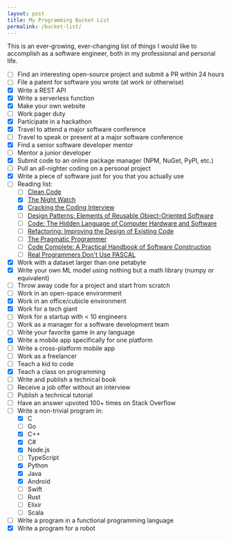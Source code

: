 ```yaml
---
layout: post
title: My Programming Bucket List
permalink: /bucket-list/
---
```


This is an ever-growing, ever-changing list of things I would like to accomplish as a software engineer, both in my professional and personal life.

- [ ] Find an interesting open-source project and submit a PR within 24 hours 
- [ ] File a patent for software you wrote (at work or otherwise)
- [x] Write a REST API
- [x] Write a serverless function
- [x] Make your own website
- [ ] Work pager duty
- [x] Participate in a hackathon
- [x] Travel to attend a major software conference
- [ ] Travel to speak or present at a major software conference
- [x] Find a senior software developer mentor
- [ ] Mentor a junior developer
- [x] Submit code to an online package manager (NPM, NuGet, PyPI, etc.)
- [ ] Pull an all-nighter coding on a personal project
- [x] Write a piece of software just for you that you actually use
- [ ] Reading list: 
    - [ ] [Clean Code](https://www.amazon.com/Clean-Code-Handbook-Software-Craftsmanship/dp/0132350882)
    - [x] [The Night Watch](https://www.usenix.org/system/files/1311_05-08_mickens.pdf)
    - [x] [Cracking the Coding Interview](https://www.amazon.com/Cracking-Coding-Interview-Programming-Questions/dp/0984782850/ref=dp_ob_title_bk)
    - [ ] [Design Patterns: Elements of Reusable Object-Oriented Software](https://www.amazon.com/Design-Patterns-Elements-Reusable-Object-Oriented/dp/0201633612)
    - [ ] [Code: The Hidden Language of Computer Hardware and Software](https://www.amazon.com/Code-Language-Computer-Hardware-Software/dp/0735611319)
    - [ ] [Refactoring: Improving the Design of Existing Code](https://www.amazon.com/Refactoring-Improving-Design-Existing-Code/dp/0201485672)
    - [ ] [The Pragmatic Programmer](https://www.amazon.com/Pragmatic-Programmer-Journeyman-Master/dp/020161622X)
    - [ ] [Code Complete: A Practical Handbook of Software Construction](https://www.amazon.com/Code-Complete-Practical-Handbook-Construction/dp/0735619670/ref=pd_lpo_sbs_14_t_1?_encoding=UTF8&psc=1&refRID=K75WSC0JK6J62XWX4AHR)
    - [ ] [Real Programmers Don't Use PASCAL](http://web.mit.edu/humor/Computers/real.programmers)
- [x] Work with a dataset larger than one petabyte
- [x] Write your own ML model using nothing but a math library (numpy or equivalent)
- [ ] Throw away code for a project and start from scratch
- [ ] Work in an open-space environment
- [x] Work in an office/cubicle environment
- [x] Work for a tech giant
- [ ] Work for a startup with < 10 engineers
- [ ] Work as a manager for a software development team
- [ ] Write your favorite game in any language
- [x] Write a mobile app specifically for one platform
- [ ] Write a cross-platform mobile app
- [ ] Work as a freelancer
- [ ] Teach a kid to code
- [x] Teach a class on programming
- [ ] Write and publish a technical book
- [ ] Receive a job offer without an interview
- [ ] Publish a technical tutorial
- [ ] Have an answer upvoted 100+ times on Stack Overflow
- [ ] Write a non-trivial program in:
    - [x] C
    - [ ] Go
    - [x] C++
    - [x] C#
    - [x] Node.js
    - [ ] TypeScript
    - [x] Python
    - [x] Java
    - [x] Android
    - [ ] Swift
    - [ ] Rust
    - [ ] Elixir
    - [ ] Scala
- [ ] Write a program in a functional programming language
- [x] Write a program for a robot